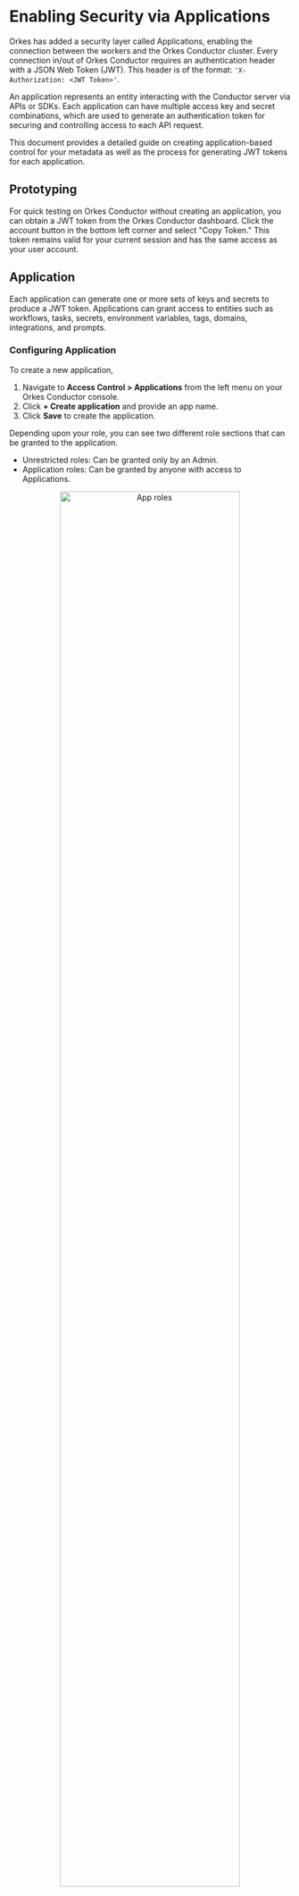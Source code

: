 # Enabling Security via Applications

Orkes has added a security layer called Applications, enabling the connection between the workers and the Orkes Conductor cluster. Every connection in/out of Orkes Conductor requires an authentication header with a JSON Web Token (JWT). This header is of the format: `'X-Authorization: <JWT Token>'`.

An application represents an entity interacting with the Conductor server via APIs or SDKs. Each application can have multiple access key and secret combinations, which are used to generate an authentication token for securing and controlling access to each API request.

This document provides a detailed guide on creating application-based control for your metadata as well as the process for generating JWT tokens for each application.

## Prototyping​

For quick testing on Orkes Conductor without creating an application, you can obtain a JWT token from the Orkes Conductor dashboard. Click the account button in the bottom left corner and select "Copy Token." This token remains valid for your current session and has the same access as your user account.

## Application

Each application can generate one or more sets of keys and secrets to produce a JWT token. Applications can grant access to entities such as workflows, tasks, secrets, environment variables, tags, domains, integrations, and prompts.

### Configuring Application​

To create a new application,

1. Navigate to **Access Control > Applications** from the left menu on your Orkes Conductor console.
2. Click **+ Create application** and provide an app name.
3. Click **Save** to create the application.

Depending upon your role, you can see two different role sections that can be granted to the application.

* Unrestricted roles: Can be granted only by an Admin.
* Application roles: Can be granted by anyone with access to Applications.

<p align="center"><img src="/content/img/app-roles.png" alt="App roles" width="80%" height="auto"></img></p>

General application roles include:

* **Worker**: Poll and update tasks. It requires Execute permissions on the tasks.
* **Metadata API**: Create and manage workflow and task definitions.
* **Application API**: Create and manage applications.

The application's behavior depends on the chosen role, so select roles based on your requirements.

Admins have additional unrestricted roles, such as:

- **Unrestricted Worker** - Poll, execute updates, maintain logs, and handle any task without any constraints
- **Metadata Manager** - Create, update, delete, and administer Workflow or Task definitions permissions.
- **Workflow Manager** - Responsible for managing the lifecycle of workflows within the system. Initiate, pause, resume, rerun, delete, and oversee any Workflow operation.
- **Application Manager** - Handles the creation, modification, and deletion of applications within the system.

### Generating Access Keys​

Once permissions are assigned, generate an **Access Key**:

1. Click **+ Create access key** to generate a unique Key Id and Key Secret.
2. The key secret is shown only once; copy and store it privately.

Once a key has been created, you can perform three actions on the key:

<p align="center"><img src="/content/img/actions-on-the-generated-key.jpg" alt="Generated Key in the Conductor" width="90%" height="auto"></img></p>

* **Copy** - Use the copy button to copy the key ID.
* **Pause** - Use the pause button to temporarily restrict access to the application. 
* **Delete** - Use the delete button to permanently remove the key.

### Adding Permissions​

In this section, you can provide the application with access to workflows, tasks, secrets, environment variables, tags, domains, integrations, and prompts. 

To grant permissions to the application:

1. Click **+Add Permission**.
2. Select the required metadata to have access to selected workflows, tasks, secrets, environment variables, tags, domains, integrations, and prompts.
3. Select all targets that the application needs access to.
4. Choose the required permissions for the selected targets.
   * **Read** - The user can view the entities, but cannot modify or run them.
   * **Create** - The user can create the entities.
   * **Update** - Allows the user to update the entities. Requires Metadata API role for this.
   * **Execute** - Allows the user to run the entities. Requires Worker role for this.
   * **Delete** - Allows the user to delete the entities. Requires Metadata API role for this.
5. Click **Add Permissions**.

## Generating Token​

Access keys can be used to create JWTs for authenticating connections to the Conductor server. All of the [Conductor SDKs](/content/category/sdks) support this authentication. When using a Conductor SDK, the key and secret are provided to the SDK, and the authentication is handled automatically.

Alternatively, create a JWT via an API call. Here's an example call to the Orkes Playground:

```c
curl -s -X "POST" "https://play.orkes.io/api/token" \
  -H 'Content-Type: application/json; charset=utf-8' \
  -d '{"keyId": "<your keyId>","keySecret": "<your secret>"}'

 {"token":"<JWT Token>"}
 ```

Sending the key Id and secret generates a JWT. This JWT can be used to make calls to the Orkes Conductor cluster. The header for authentication is `X-Authorization:`.


For example, this call to the **_super_weather_** workflow uses a JWT token to get the weather in Beverly Hills, CA:

```c
curl -s -X "POST" "https://play.orkes.io/api/workflow/super_weather" \
   -H 'Content-Type: application/json; charset=utf-8'  \
   -H 'X-Authorization:  <JWT Token>'\
   -d '{"zip": "90210"}'
   ```

## Example

<details><summary>Example Application Setup</summary>
<p>
Let’s consider that two programs have access to Orkes Conductor workflows. Both these workflows rely on a single task, i.e., Task X, which is performed by a worker application Worker X.

One way to handle this is to create a single application with access to Workflow 1, Workflow 2, and Task X and supply keys/secrets from the application to Program 1, Program 2, and Worker X. But this violates the principle of least privilege, where applications should only have access to the endpoints they require (E.g., Here Worker X should not have access to execute the two workflows).

<p align="center"><img src="/content/img/application_access_example.jpg" alt="Example application" width="90%" height="auto"></img></p>
In order to satisfy the principle of least privilege, we'll create 3 Applications.

1. Application **Worker X** with the EXECUTE permission for **Task X**. This allows the worker to poll the task queue for work.
2. Application **Program 1** with the EXECUTE permission for **Workflow 1** and **Task X** so that it can successfully invoke Workflow 1.
3. Application **Program 2** with the EXECUTE permission for **Workflow 2** and **Task X** so that it can successfully invoke Workflow 2.

The worker application has no access to the workflows - since this application only needs to poll the task. The other two applications have only the required access to execute the workflow and the tasks inside the specific workflow.
</p>
</details>